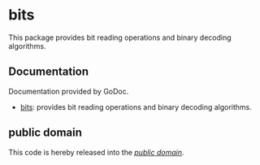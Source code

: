 bits
====

This package provides bit reading operations and binary decoding algorithms.

Documentation
-------------

Documentation provided by GoDoc.

- [bits][]: provides bit reading operations and binary decoding algorithms.

[bits]: http://godoc.org/github.com/mewpkg/bits

public domain
-------------

This code is hereby released into the *[public domain][]*.

[public domain]: https://creativecommons.org/publicdomain/zero/1.0/
